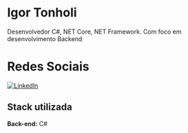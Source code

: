 
# Igor Tonholi

Desenvolvedor C#, NET Core, NET Framework.
Com foco em desenvolvimento Backend


# Redes Sociais
[![LinkedIn](https://img.shields.io/badge/LinkedIn-fff?style=for-the-badge&logo=linkedin&logoColor=0E76A8)](https://www.linkedin.com/in/IgorTonholi/)

## Stack utilizada



**Back-end:** C# 

